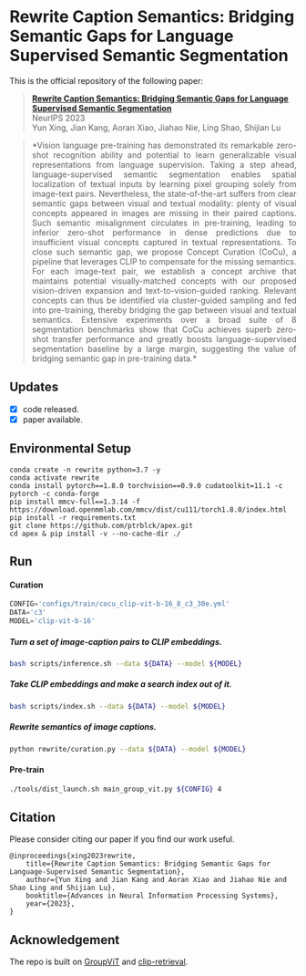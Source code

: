 # Rewrite Caption Semantics: Bridging Semantic Gaps for Language Supervised Semantic Segmentation

This is the official repository of the following paper:
> **[Rewrite Caption Semantics: Bridging Semantic Gaps for Language Supervised Semantic Segmentation](https://openreview.net/forum?id=9iafshF7s3)**<br>
> NeurIPS 2023<br>
> Yun Xing, Jian Kang, Aoran Xiao, Jiahao Nie, Ling Shao, Shijian Lu<br>

> <p align="justify"> *Vision language pre-training has demonstrated its remarkable zero-shot recognition ability and potential to learn generalizable visual representations from language supervision. Taking a step ahead, language-supervised semantic segmentation enables spatial localization of textual inputs by learning pixel grouping solely from image-text pairs. Nevertheless, the state-of-the-art suffers from clear semantic gaps between visual and textual modality: plenty of visual concepts appeared in images are missing in their paired captions. Such semantic misalignment circulates in pre-training, leading to inferior zero-shot performance in dense predictions due to insufficient visual concepts captured in textual representations. To close such semantic gap, we propose Concept Curation (CoCu), a pipeline that leverages CLIP to compensate for the missing semantics. For each image-text pair, we establish a concept archive that maintains potential visually-matched concepts with our proposed vision-driven expansion and text-to-vision-guided ranking. Relevant concepts can thus be identified via cluster-guided sampling and fed into pre-training, thereby bridging the gap between visual and textual semantics. Extensive experiments over a broad suite of 8 segmentation benchmarks show that CoCu achieves superb zero-shot transfer performance and greatly boosts language-supervised segmentation baseline by a large margin, suggesting the value of bridging semantic gap in pre-training data.* </p>

## Updates

- [x] code released.
- [x] paper available.

## Environmental Setup
```
conda create -n rewrite python=3.7 -y
conda activate rewrite
conda install pytorch==1.8.0 torchvision==0.9.0 cudatoolkit=11.1 -c pytorch -c conda-forge
pip install mmcv-full==1.3.14 -f https://download.openmmlab.com/mmcv/dist/cu111/torch1.8.0/index.html
pip install -r requirements.txt
git clone https://github.com/ptrblck/apex.git
cd apex & pip install -v --no-cache-dir ./
```

## Run
#### Curation
```python
CONFIG='configs/train/cocu_clip-vit-b-16_8_c3_30e.yml'
DATA='c3'
MODEL='clip-vit-b-16'
```

##### Turn a set of image-caption pairs to CLIP embeddings.
```bash
bash scripts/inference.sh --data ${DATA} --model ${MODEL}
```

##### Take CLIP embeddings and make a search index out of it.
```bash
bash scripts/index.sh --data ${DATA} --model ${MODEL}
```

##### Rewrite semantics of image captions.
```bash
python rewrite/curation.py --data ${DATA} --model ${MODEL}
```

#### Pre-train
```bash
./tools/dist_launch.sh main_group_vit.py ${CONFIG} 4
```

## Citation

Please consider citing our paper if you find our work useful.
```
@inproceedings{xing2023rewrite,
    title={Rewrite Caption Semantics: Bridging Semantic Gaps for Language-Supervised Semantic Segmentation}, 
    author={Yun Xing and Jian Kang and Aoran Xiao and Jiahao Nie and Shao Ling and Shijian Lu},
    booktitle={Advances in Neural Information Processing Systems},
    year={2023},
}
```

## Acknowledgement

The repo is built on [GroupViT](https://github.com/NVlabs/GroupViT) and [clip-retrieval](https://github.com/rom1504/clip-retrieval).
